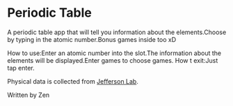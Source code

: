 # Periodic Table
A periodic table app that will tell you information about the elements.Choose by typing in the atomic number.Bonus games inside too xD

How to use:Enter an atomic number into the slot.The information about the elements will be displayed.Enter games to choose games.
How t exit:Just tap enter.

Physical data is collected from [Jefferson Lab](https://education.jlab.org/itselemental/index_txt.html).

Written by Zen